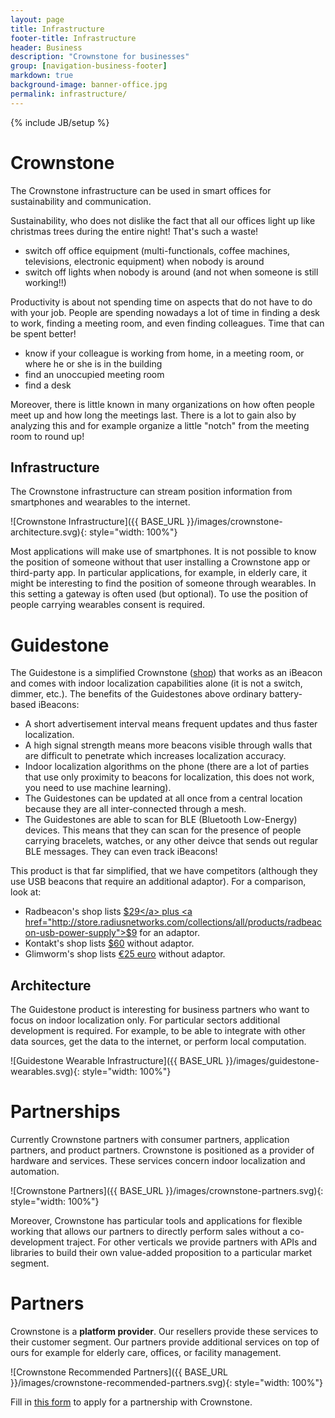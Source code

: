 ```yaml
---
layout: page
title: Infrastructure
footer-title: Infrastructure
header: Business
description: "Crownstone for businesses"
group: [navigation-business-footer]
markdown: true
background-image: banner-office.jpg
permalink: infrastructure/
---
```

{% include JB/setup %}

# Crownstone

The Crownstone infrastructure can be used in smart offices for sustainability and communication.

Sustainability, who does not dislike the fact that all our offices light up like christmas trees during the entire night! That's such a waste!

* switch off office equipment (multi-functionals, coffee machines, televisions, electronic equipment) when nobody is around
* switch off lights when nobody is around (and not when someone is still working!!)

Productivity is about not spending time on aspects that do not have to do with your job. People are spending nowadays a lot of time in finding a desk to work, finding a meeting room, and even finding colleagues. Time that can be spent better!

* know if your colleague is working from home, in a meeting room, or where he or she is in the building
* find an unoccupied meeting room
* find a desk

Moreover, there is little known in many organizations on how often people meet up and how long the meetings last. There is a lot to gain also by analyzing this and for example organize a little "notch" from the meeting room to round up!

## Infrastructure

The Crownstone infrastructure can stream position information from smartphones and wearables to the internet.

![Crownstone Infrastructure]({{ BASE_URL }}/images/crownstone-architecture.svg){: style="width: 100%"}

Most applications will make use of smartphones. It is not possible to know the position of someone without that user installing a Crownstone app or third-party app. In particular applications, for example, in elderly care, it might be interesting to find the position of someone through wearables. In this setting a gateway is often used (but optional). To use the position of people carrying wearables consent is required.

# Guidestone 

The Guidestone is a simplified Crownstone (<a href="https://shop.crownstone.rocks/products/guidestones">shop</a>) that works as an iBeacon and comes with indoor localization capabilities alone (it is not a switch, dimmer, etc.). The benefits of the Guidestones above ordinary battery-based iBeacons:

* A short advertisement interval means frequent updates and thus faster localization.
* A high signal strength means more beacons visible through walls that are difficult to penetrate which increases localization accuracy.
* Indoor localization algorithms on the phone (there are a lot of parties that use only proximity to beacons for localization, this does not work, you need to use machine learning).
* The Guidestones can be updated at all once from a central location because they are all inter-connected through a mesh.
* The Guidestones are able to scan for BLE (Bluetooth Low-Energy) devices. This means that they can scan for the presence of people carrying bracelets, watches, or any other deivce that sends out regular BLE messages. They can even track iBeacons!

This product is that far simplified, that we have competitors (although they use USB beacons that require an additional adaptor). For a comparison, look at:

* Radbeacon's shop lists <a href="http://store.radiusnetworks.com/collections/all/products/radbeacon-usb-2">$29</a> plus <a href="http://store.radiusnetworks.com/collections/all/products/radbeacon-usb-power-supply">$9</a> for an adaptor.
* Kontakt's shop lists <a href="https://store.kontakt.io/our-products/29-usb-beacon.html">$60</a> without adaptor.
* Glimworm's shop lists <a href="https://glimwormbeacons.com/buy/ibeacons">€25 euro</a> without adaptor.

## Architecture 

The Guidestone product is interesting for business partners who want to focus on indoor localization only. For particular sectors additional development is required. For example, to be able to integrate with other data sources, get the data to the internet, or perform local computation.

![Guidestone Wearable Infrastructure]({{ BASE_URL }}/images/guidestone-wearables.svg){: style="width: 100%"}

# Partnerships
                
Currently Crownstone partners with consumer partners, application partners, and product partners. Crownstone is positioned as a provider of hardware and services. These services concern indoor localization and automation.

![Crownstone Partners]({{ BASE_URL }}/images/crownstone-partners.svg){: style="width: 100%"}

Moreover, Crownstone has particular tools and applications for flexible working that allows our partners to directly perform sales without a co-development traject. For other verticals we provide partners with APIs and libraries to build their own value-added proposition to a particular market segment.

# Partners

Crownstone is a **platform provider**. Our resellers provide these services to their customer segment. Our partners provide additional services on top of ours for example for elderly care, offices, or facility management.

![Crownstone Recommended Partners]({{ BASE_URL }}/images/crownstone-recommended-partners.svg){: style="width: 100%"}

Fill in <a href="https://crownstone.typeform.com/to/j2qpoR">this form</a> to apply for a partnership with Crownstone.


